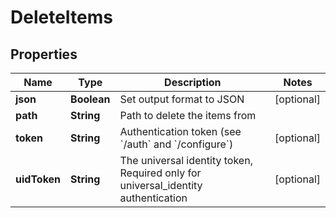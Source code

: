 

# DeleteItems

## Properties

Name | Type | Description | Notes
------------ | ------------- | ------------- | -------------
**json** | **Boolean** | Set output format to JSON |  [optional]
**path** | **String** | Path to delete the items from | 
**token** | **String** | Authentication token (see &#x60;/auth&#x60; and &#x60;/configure&#x60;) |  [optional]
**uidToken** | **String** | The universal identity token, Required only for universal_identity authentication |  [optional]



